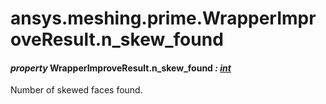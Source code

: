 # ansys.meshing.prime.WrapperImproveResult.n_skew_found



#### *property* WrapperImproveResult.n_skew_found *: [int](https://docs.python.org/3.11/library/functions.html#int)*

Number of skewed faces found.

<!-- !! processed by numpydoc !! -->
